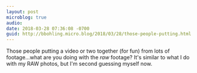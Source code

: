 ```yaml
---
layout: post
microblog: true
audio: 
date: 2018-03-28 07:36:08 -0700
guid: http://bbohling.micro.blog/2018/03/28/those-people-putting.html
---
```

Those people putting a video or two together (for fun) from lots of footage...what are you doing with the _raw_ footage? It's similar to what I do with my RAW photos, but I'm second guessing myself now.
